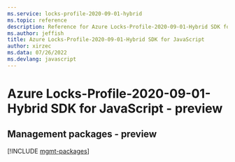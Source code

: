 ```yaml
---
ms.service: locks-profile-2020-09-01-hybrid
ms.topic: reference
description: Reference for Azure Locks-Profile-2020-09-01-Hybrid SDK for JavaScript
ms.author: jeffish
title: Azure Locks-Profile-2020-09-01-Hybrid SDK for JavaScript
author: xirzec
ms.data: 07/26/2022
ms.devlang: javascript
---
```

# Azure Locks-Profile-2020-09-01-Hybrid SDK for JavaScript - preview

## Management packages - preview
[!INCLUDE [mgmt-packages](locks-profile-2020-09-01-hybrid-mgmt-index.md)]
